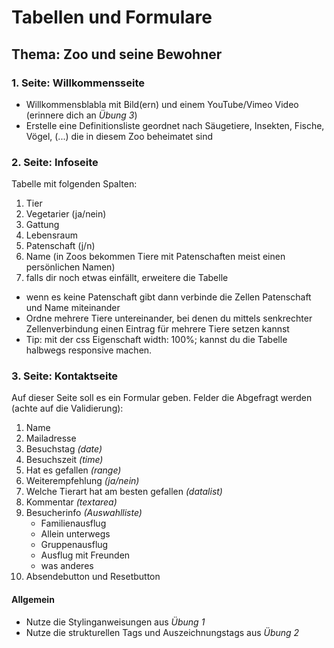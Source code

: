 # Tabellen und Formulare

## Thema: Zoo und seine Bewohner

### 1. Seite: Willkommensseite
- Willkommensblabla mit Bild(ern) und einem YouTube/Vimeo Video (erinnere dich an *Übung 3*)
- Erstelle eine Definitionsliste geordnet nach Säugetiere, Insekten, Fische, Vögel, (...) die in diesem Zoo beheimatet sind

### 2. Seite: Infoseite
Tabelle mit folgenden Spalten:
1. Tier 
2. Vegetarier (ja/nein)
3. Gattung
4. Lebensraum
5. Patenschaft (j/n)
6. Name (in Zoos bekommen Tiere mit Patenschaften meist einen persönlichen Namen)
7. falls dir noch etwas einfällt, erweitere die Tabelle

* wenn es keine Patenschaft gibt dann verbinde die Zellen Patenschaft und Name miteinander
* Ordne mehrere Tiere untereinander, bei denen du mittels senkrechter Zellenverbindung einen Eintrag für mehrere Tiere setzen kannst
* Tip: mit der css Eigenschaft width: 100%; kannst du die Tabelle halbwegs responsive machen.

### 3. Seite: Kontaktseite

Auf dieser Seite soll es ein Formular geben.
Felder die Abgefragt werden (achte auf die Validierung):
1. Name
2. Mailadresse
3. Besuchstag *(date)*
4. Besuchszeit *(time)*
5. Hat es gefallen *(range)*
6. Weiterempfehlung *(ja/nein)*
7. Welche Tierart hat am besten gefallen *(datalist)*
8. Kommentar *(textarea)*
9. Besucherinfo *(Auswahlliste)*
    * Familienausflug
    * Allein unterwegs
    * Gruppenausflug
    * Ausflug mit Freunden
    * was anderes
10. Absendebutton und Resetbutton


#### Allgemein
* Nutze die Stylinganweisungen aus *Übung 1*
* Nutze die strukturellen Tags und Auszeichnungstags aus *Übung 2*
